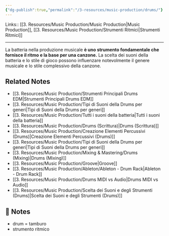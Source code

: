 ```yaml
---
{"dg-publish":true,"permalink":"/3-resources/music-production/drums/"}
---
```


Links:: [[3. Resources/Music Production/Music Production\|Music Production]], [[3. Resources/Music Production/Strumenti Ritmici\|Strumenti Ritmici]]

---
La batteria nella produzione musicale **è uno strumento fondamentale che fornisce il ritmo e la base per una canzone.** La scelta dei suoni della batteria e lo stile di gioco possono influenzare notevolmente il genere musicale e lo stile complessivo della canzone.


## Related Notes

- [[3. Resources/Music Production/Strumenti Principali Drums EDM\|Strumenti Principali Drums EDM]]
- [[3. Resources/Music Production/Tipi di Suoni della Drums per generi\|Tipi di Suoni della Drums per generi]]
- [[3. Resources/Music Production/Tutti i suoni della batteria\|Tutti i suoni della batteria]]
- [[3. Resources/Music Production/Drums (Scrittura)\|Drums (Scrittura)]]
- [[3. Resources/Music Production/Creazione Elementi Percussivi (Drums)\|Creazione Elementi Percussivi (Drums)]]
- [[3. Resources/Music Production/Tipi di Suoni della Drums per generi\|Tipi di Suoni della Drums per generi]]
- [[3. Resources/Music Production/Mixing & Mastering/Drums (Mixing)\|Drums (Mixing)]]
- [[3. Resources/Music Production/Groove\|Groove]]
- [[3. Resources/Music Production/Ableton/Ableton - Drum Rack\|Ableton - Drum Rack]]
- [[3. Resources/Music Production/Drums MIDI vs Audio\|Drums MIDI vs Audio]]
- [[3. Resources/Music Production/Scelta dei Suoni e degli Strumenti (Drums)\|Scelta dei Suoni e degli Strumenti (Drums)]]


## 📝 Notes

- drum = tamburo
- strumento ritmico
